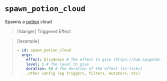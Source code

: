 # `spawn_potion_cloud`

Spawns a [potion](https://hub.spigotmc.org/javadocs/bukkit/org/bukkit/potion/PotionEffectType.html) cloud

> [!danger] Triggered Effect

> [!example]
> ```yaml
> - id: spawn_potion_cloud
>   args:
>     effect: blindness # The effect to give (https://hub.spigotmc.org/javadocs/bukkit/org/bukkit/potion/PotionEffectType.html)
>     level: 1 # The level to give
>     duration: 80 # The duration of the effect (in ticks)
>   ...other config (eg triggers, filters, mutators, etc)
> ```
